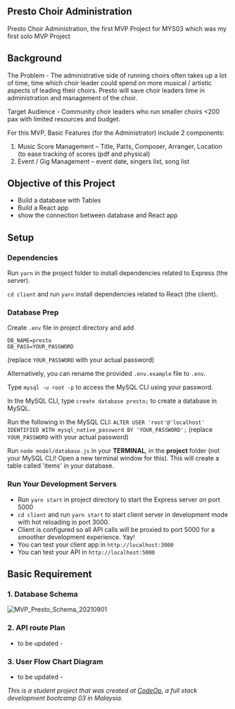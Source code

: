 ## Presto Choir Administration
Presto Choir Administration, the first MVP Project for MYS03 which was my first solo MVP Project

## Background
The Problem - The administrative side of running choirs often takes up a lot of time, time which choir leader could spend on more musical / artistic aspects of leading their choirs. Presto will save choir leaders time in administration and management of the choir.

Target Audience - Community choir leaders who run smaller choirs <200 pax with limited resources and budget. 

For this MVP, Basic Features (for the Administrator) include 2 components:
1) Music Score Management – Title, Parts, Composer, Arranger, Location (to ease tracking of scores (pdf and physical)
2) Event / Gig Management – event date, singers list, song list

## Objective of this Project
- Build a database with Tables
- Build a React app
- show the connection between database and React app

## Setup

### Dependencies

Run `yarn` in the project folder to install dependencies related to Express (the server).

`cd client` and run `yarn` install dependencies related to React (the client).

### Database Prep

Create `.env` file in project directory and add

```
DB_NAME=presto
DB_PASS=YOUR_PASSWORD
```
(replace `YOUR_PASSWORD` with your actual password)

Alternatively, you can rename the provided `.env.example` file to `.env`.

Type `mysql -u root -p` to access the MySQL CLI using your password.

In the MySQL CLI, type `create database presto;` to create a database in MySQL.

Run the following in the MySQL CLI: `ALTER USER 'root'@'localhost' IDENTIFIED WITH mysql_native_password BY 'YOUR_PASSWORD';` (replace `YOUR_PASSWORD` with your actual password)

Run `node model/database.js` in your **TERMINAL**, in the **project** folder (not your MySQL CLI! Open a new terminal window for this). This will create a table called 'items' in your database.

### Run Your Development Servers

- Run `yarn start` in project directory to start the Express server on port 5000
- `cd client` and run `yarn start` to start client server in development mode with hot reloading in port 3000.
- Client is configured so all API calls will be proxied to port 5000 for a smoother development experience. Yay!
- You can test your client app in `http://localhost:3000`
- You can test your API in `http://localhost:5000`

## Basic Requirement

### 1. Database Schema
![MVP_Presto_Schema_20210901](https://user-images.githubusercontent.com/86417917/136499804-5b0de65a-b768-470d-ac4d-873f5f100024.png)

### 2. API route Plan
- to be updated - 

### 3. User Flow Chart Diagram
- to be updated - 

_This is a student project that was created at [CodeOp](http://codeop.tech), a full stack development bootcamp 03 in Malaysia._
